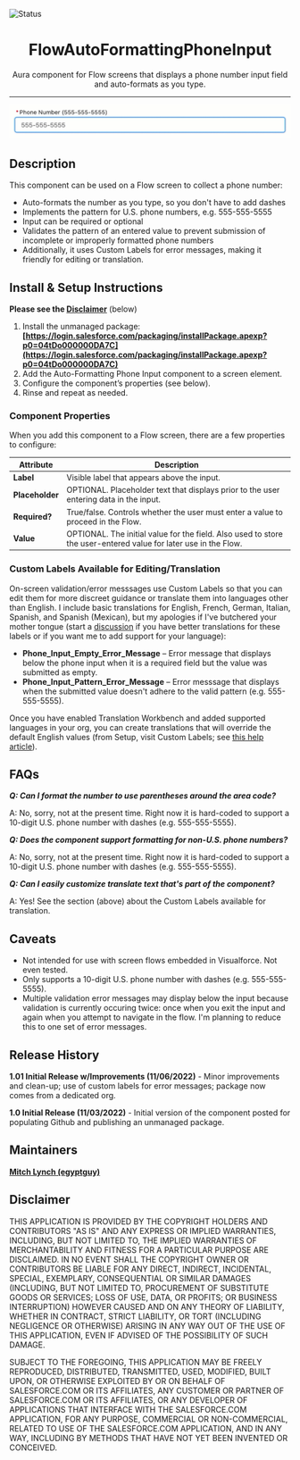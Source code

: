 


![Status](https://img.shields.io/badge/status-Beta-yellowgreen)

<h1 align="center">FlowAutoFormattingPhoneInput</h1>

<p align="center">Aura component for Flow screens that displays a phone number input field and auto-formats as you type.</p>

---

![Animated preview](/media-preview-animated.gif)

## Description

This component can be used on a Flow screen to collect a phone number:

* Auto-formats the number as you type, so you don't have to add dashes
* Implements the pattern for U.S. phone numbers, e.g. 555-555-5555
* Input can be required or optional
* Validates the pattern of an entered value to prevent submission of incomplete or improperly formatted phone numbers
* Additionally, it uses Custom Labels for error messages, making it friendly for editing or translation.

## Install & Setup Instructions

**Please see the [Disclaimer](https://github.com/SFDC-Assets/FlowAutoFormattingPhoneInput#disclaimer)** (below)

1. Install the unmanaged package:  **[https://login.salesforce.com/packaging/installPackage.apexp?p0=04tDo000000DA7C](https://login.salesforce.com/packaging/installPackage.apexp?p0=04tDo000000DA7C)**
2. Add the Auto-Formatting Phone Input component to a screen element.
3. Configure the component’s properties (see below).
4. Rinse and repeat as needed.

### Component Properties

When you add this component to a Flow screen, there are a few properties to configure:

| Attribute        | Description |
| ---------------- | ------------- |
| **Label** 		   | Visible label that appears above the input. |
| **Placeholder**  | OPTIONAL.  Placeholder text that displays prior to the user entering data in the input. |
| **Required?**		 | True/false.  Controls whether the user must enter a value to proceed in the Flow. |
| **Value**	       | OPTIONAL.  The initial value for the field.  Also used to store the user-entered value for later use in the Flow. |

### Custom Labels Available for Editing/Translation

On-screen validation/error messsages use Custom Labels so that you can edit them for more discreet guidance or translate them into languages other than English. I include basic translations for English, French, German, Italian, Spanish, and Spanish (Mexican), but my apologies if I've butchered your mother tongue (start a [discussion](https://github.com/SFDC-Assets/FlowAutoFormattingPhoneInput/discussions) if you have better translations for these labels or if you want me to add support for your language):

* **Phone_Input_Empty_Error_Message** – Error message that displays below the phone input when it is a required field but the value was submitted as empty.
* **Phone_Input_Pattern_Error_Message** – Error messsage that displays when the submitted value doesn't adhere to the valid pattern (e.g. 555-555-5555).

Once you have enabled Translation Workbench and added supported languages in your org, you can create translations that will override the default English values (from Setup, visit Custom Labels; see [this help article](https://help.salesforce.com/s/articleView?id=sf.cl_translate_edit.htm&type=5)).

## FAQs

**_Q: Can I format the number to use parentheses around the area code?_**

A: No, sorry, not at the present time. Right now it is hard-coded to support a 10-digit U.S. phone number with dashes (e.g. 555-555-5555).

**_Q: Does the component support formatting for non-U.S. phone numbers?_**

A: No, sorry, not at the present time. Right now it is hard-coded to support a 10-digit U.S. phone number with dashes (e.g. 555-555-5555).

**_Q: Can I easily customize translate text that's part of the component?_**

A: Yes! See the section (above) about the Custom Labels available for translation.

## Caveats
* Not intended for use with screen flows embedded in Visualforce. Not even tested.
* Only supports a 10-digit U.S. phone number with dashes (e.g. 555-555-5555).
* Multiple validation error messages may display below the input because validation is currently occuring twice:  once when you exit the input and again when you attempt to navigate in the flow.  I'm planning to reduce this to one set of error messages.

## Release History

<strong>1.01 Initial Release w/Improvements (11/06/2022)</strong> - Minor improvements and clean-up; use of custom labels for error messages; package now comes from a dedicated org.

<strong>1.0 Initial Release (11/03/2022)</strong> - Initial version of the component posted for populating Github and publishing an unmanaged package.

## Maintainers

<strong>[Mitch Lynch (egyptguy)](https://github.com/egyptguy)</strong>

## Disclaimer

THIS APPLICATION IS PROVIDED BY THE COPYRIGHT HOLDERS AND CONTRIBUTORS "AS IS" AND ANY EXPRESS OR IMPLIED WARRANTIES, INCLUDING, BUT NOT LIMITED TO, THE IMPLIED WARRANTIES OF MERCHANTABILITY AND FITNESS FOR A PARTICULAR PURPOSE ARE DISCLAIMED. IN NO EVENT SHALL THE COPYRIGHT OWNER OR CONTRIBUTORS BE LIABLE FOR ANY DIRECT, INDIRECT, INCIDENTAL, SPECIAL, EXEMPLARY, CONSEQUENTIAL OR SIMILAR DAMAGES (INCLUDING, BUT NOT LIMITED TO, PROCUREMENT OF SUBSTITUTE GOODS OR SERVICES; LOSS OF USE, DATA, OR PROFITS; OR BUSINESS INTERRUPTION) HOWEVER CAUSED AND ON ANY THEORY OF LIABILITY, WHETHER IN CONTRACT, STRICT LIABILITY, OR TORT (INCLUDING NEGLIGENCE OR OTHERWISE) ARISING IN ANY WAY OUT OF THE USE OF THIS APPLICATION, EVEN IF ADVISED OF THE POSSIBILITY OF SUCH DAMAGE.

SUBJECT TO THE FOREGOING, THIS APPLICATION MAY BE FREELY REPRODUCED, DISTRIBUTED, TRANSMITTED, USED, MODIFIED, BUILT UPON, OR OTHERWISE EXPLOITED BY OR ON BEHALF OF SALESFORCE.COM OR ITS AFFILIATES, ANY CUSTOMER OR PARTNER OF SALESFORCE.COM OR ITS AFFILIATES, OR ANY DEVELOPER OF APPLICATIONS THAT INTERFACE WITH THE SALESFORCE.COM APPLICATION, FOR ANY PURPOSE, COMMERCIAL OR NON-COMMERCIAL, RELATED TO USE OF THE SALESFORCE.COM APPLICATION, AND IN ANY WAY, INCLUDING BY METHODS THAT HAVE NOT YET BEEN INVENTED OR CONCEIVED.
